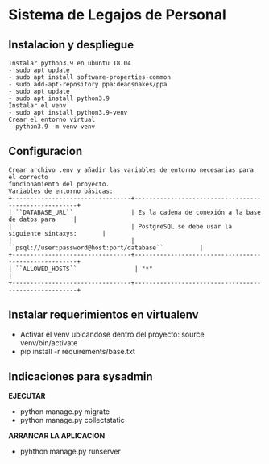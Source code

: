 # Sistema de Legajos de Personal

## Instalacion y despliegue
    Instalar python3.9 en ubuntu 18.04
    - sudo apt update
    - sudo apt install software-properties-common
    - sudo add-apt-repository ppa:deadsnakes/ppa
    - sudo apt update 
    - sudo apt install python3.9
    Instalar el venv
    - sudo apt install python3.9-venv
    Crear el entorno virtual
    - python3.9 -m venv venv
## Configuracion
    Crear archivo .env y añadir las variables de entorno necesarias para el correcto 
    funcionamiento del proyecto. 
    Variables de entorno básicas:
    +---------------------------------+------------------------------------------------------+
    | ``DATABASE_URL``                | Es la cadena de conexión a la base de datos para     |
    |                                 | PostgreSQL se debe usar la siguiente sintaxys:       |
    |                                 | ``psql://user:password@host:port/database``          |
    +---------------------------------+------------------------------------------------------+
    | ``ALLOWED_HOSTS``                | "*"                                                 |
    +---------------------------------+------------------------------------------------------+

## Instalar requerimientos en virtualenv
- Activar el venv ubicandose dentro del proyecto: source venv/bin/activate 
- pip install -r requirements/base.txt

## Indicaciones para sysadmin

**EJECUTAR**
- python manage.py migrate
- python manage.py collectstatic

**ARRANCAR LA APLICACION**
- pyhthon manage.py runserver

